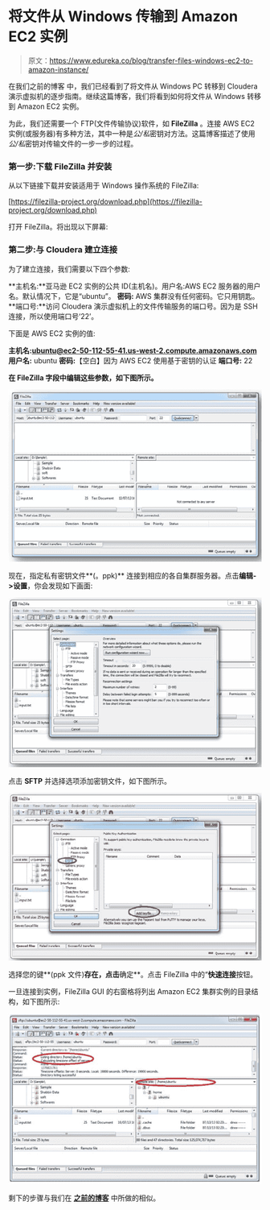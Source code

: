 # 将文件从 Windows 传输到 Amazon EC2 实例

> 原文：<https://www.edureka.co/blog/transfer-files-windows-ec2-to-amazon-instance/>

在我们之前的博客 中，我们已经看到了将文件从 Windows PC 转移到 Cloudera 演示虚拟机的逐步指南。继续这篇博客，我们将看到如何将文件从 Windows 转移到 Amazon EC2 实例。

为此，我们还需要一个 FTP(文件传输协议)软件，如 **FileZilla** 。连接 AWS EC2 实例(或服务器)有多种方法，其中一种是*公/私*密钥对方法。这篇博客描述了使用*公/私*密钥对传输文件的一步一步的过程。

### **第一步:下载 FileZilla 并安装**

从以下链接下载并安装适用于 Windows 操作系统的 FileZilla:

[https://filezilla-project.org/download.php](https://filezilla-project.org/download.php)

打开 FileZilla。将出现以下屏幕:

### **第二步:与 Cloudera 建立连接**

为了建立连接，我们需要以下四个参数:

**主机名:**亚马逊 EC2 实例的公共 ID(主机名)。用户名:AWS EC2 服务器的用户名。默认情况下，它是“ubuntu”。 **密码:** AWS 集群没有任何密码。它只用钥匙。 **端口号:**访问 Cloudera 演示虚拟机上的文件传输服务的端口号。因为是 SSH 连接，所以使用端口号‘22’。

下面是 AWS EC2 实例的值:

**主机名:**ubuntu@ec2-50-112-55-41.us-west-2.compute.amazonaws.com**用户名:** ubuntu **密码:**【空白】因为 AWS EC2 使用基于密钥的认证 **端口号:** 22

**在 FileZilla 字段中编辑这些参数，如下图所示。**

![Editing parameters in FileZilla ](img/8593092b1a45fa9eb26a4f13d3cd8917.png "Editing parameters in FileZilla ")

现在，指定私有密钥文件**(。ppk)** 连接到相应的各自集群服务器。点击**编辑- >设置**，你会发现如下画面:

![Connecting to the corresponding cluster server](img/a11d025cc3787be7cd38bcfe2a0b372d.png "Connecting to the corresponding cluster server")

点击 **SFTP** 并选择选项添加密钥文件，如下图所示。

![Clicking on SFTP and selecting the option - Add Key file](img/272be92d3422e128f167d26ac5448457.png "Clicking on SFTP and selecting the option - Add Key file")

选择您的键**(ppk 文件)**存在，点击**确定**。点击 FileZilla 中的“**快速连接**按钮。

一旦连接到实例，FileZilla GUI 的右窗格将列出 Amazon EC2 集群实例的目录结构，如下图所示:

![Listing the directory structure of Amazon EC2 cluster instance ](img/4851d7a51687c3d57e6542520ae0bc05.png "Listing the directory structure of Amazon EC2 cluster instance ")

剩下的步骤与我们在 **[之前的博客](https://www.edureka.co/blog/windows-to-cloudera-demo/)** 中所做的相似。